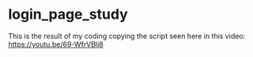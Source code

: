 # login_page_study
This is the result of my coding copying the script seen here in this video: https://youtu.be/69-WfrVBli8
